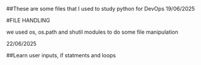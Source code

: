  ##These are some files that I used to study python for DevOps
 19/06/2025

 #FILE HANDLING

 we used os, os.path and shutil modules to do some file manipulation

 22/06/2025

 ##Learn user inputs, if statments and loops
